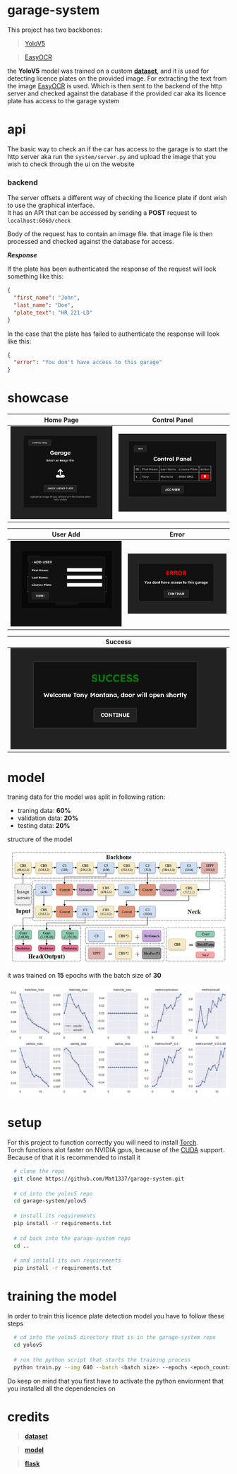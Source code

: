 # garage-system

This project has two backbones:

> [YoloV5](https://github.com/ultralytics/yolov5)

> [EasyOCR](https://github.com/JaidedAI/EasyOCR)

the **YoloV5** model was trained on a custom **[dataset](https://www.kaggle.com/datasets/andrewmvd/car-plate-detection)**, and it is used for
detecting licence plates on the provided image. For extracting the text from the image [EasyOCR](https://github.com/JaidedAI/EasyOCR) is used.
Which is then sent to the backend of the http server and checked against the database if the provided car aka its licence plate has access to the garage system

# api

The basic way to check an if the car has access to the garage is to start the http server aka run the ```system/server.py``` and upload
the image that you wish to check through the ui on the website

### backend

The server offsets a different way of checking the licence plate if dont wish to use the graphical interface.
<br>
It has an API that can be accessed by sending a **POST** request to ```localhost:6060/check```
<br>

Body of the request has to contain an image file. that image file is then processed and checked against
the database for access.

***Response***

If the plate has been authenticated the response of the request will look something like this:

```json
{
  "first_name": "John",
  "last_name": "Doe",
  "plate_text": "HR 221-LD"
}
```

In the case that the plate has failed to authenticate the response will look like this:

```json
{
  "error": "You don't have access to this garage"
}
```

# showcase

| Home Page                           | Control Panel                       
| ----------------------------------- | -----------------------------------
| ![cat](showcase/home.png) | ![dog](showcase/control_panel.png)

| User Add                            | Error                     
| ----------------------------------- | -----------------------------------
| ![cat](showcase/user_add.png) | ![dog](showcase/error.png)

| Success                          
| -----------------------------------
| ![cat](showcase/success.png)


# model
traning data for the model was split in following ration:
- traning data: **60%**
- validation data: **20%**
- testing data: **20%**

structure of the model

![structure](showcase/yolov5_structure.png)

it was trained on **15** epochs with the batch size of **30**

![traning-result](model/licence/results.png)

# setup

For this project to function correctly you will need to install [Torch](https://pytorch.org/get-started/locally/).
<br>
Torch functions alot faster on NVIDIA gpus, because of the [CUDA](https://developer.nvidia.com/cuda-toolkit) support. Because of that it is recommended to install it
<br>

```bash
  # clone the repo
  git clone https://github.com/Mat1337/garage-system.git

  # cd into the yolov5 repo
  cd garage-system/yolov5

  # install its requirements
  pip install -r requirements.txt

  # cd back into the garage-system repo
  cd ..

  # and install its own requirements
  pip install -r requirements.txt
```

# training the model

In order to train this licence plate detection model you have to follow these steps

```bash
  # cd into the yolov5 directory that is in the garage-system repo
  cd yolov5

  # run the python script that starts the training process
  python train.py --img 640 --batch <batch size> --epochs <epoch_count> --data ../model/LicenceModel.yaml --weights yolov5m.pt
```

Do keep on mind that you first have to activate the python enviorment that you installed all the dependencies on

# credits
>**[dataset](https://www.kaggle.com/datasets/andrewmvd/car-plate-detection)**

>**[model](https://github.com/ultralytics/yolov5)**

>**[flask](https://flask.palletsprojects.com/en/2.3.x/)**
